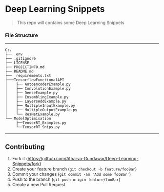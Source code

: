 # Deep Learning Snippets 

> This repo will contains some Deep Learning Snippets 

### File Structure
------------
    C:.
    ├── .env
    ├── .gitignore
    ├── LICENSE
    ├── PROJECTINFO.md
    ├── README.md
    ├──  requirements.txt
    ├───TensorflowFunctionalAPI      
    │    ├── AutoencoderExample.py    
    │    ├── ConvolutionExample.py    
    │    ├── DenseExample.py
    │    ├── EnsemblingExample.py     
    │    ├── LayersAddExample.py      
    │    ├── MultipleInputExample.py  
    │    ├── MultipleOutputExample.py 
    │    └── ResNetExample.py
    └── ModelOptimisation
         ├──TensorRT_Examples.py
         └──TensorRT_Snips.py
--------

## Contributing

1. Fork it (https://github.com/Atharva-Gundawar/Deep-Learning-Snippets/fork)
2. Create your feature branch (`git checkout -b feature/fooBar`)
3. Commit your changes (`git commit -am 'Add some fooBar'`)
4. Push to the branch (`git push origin feature/fooBar`)
5. Create a new Pull Request
